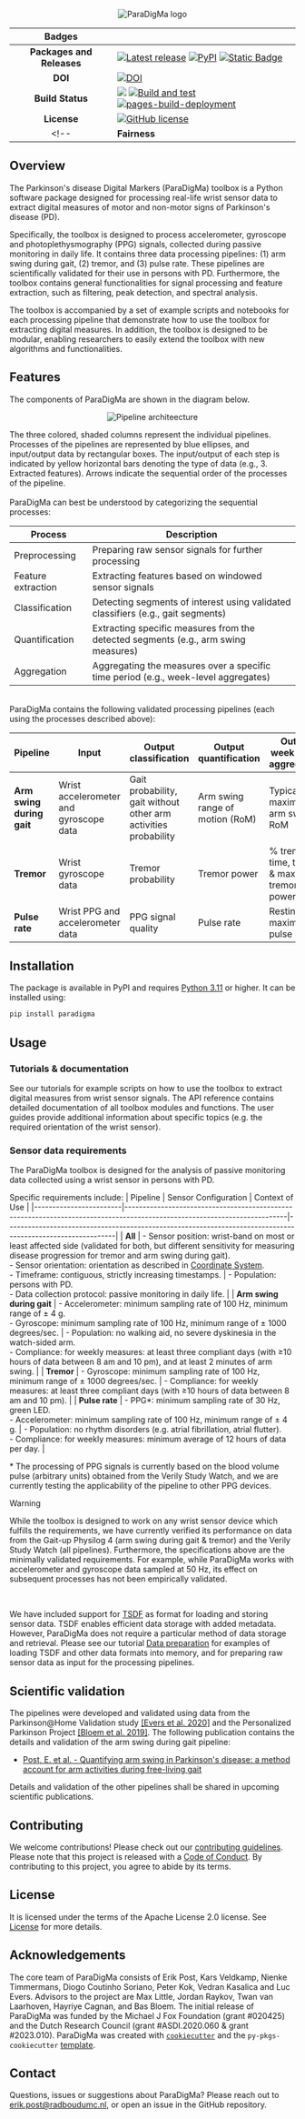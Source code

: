 <p align="center">
  <img src="https://raw.githubusercontent.com/biomarkersParkinson/paradigma/main/docs/source/_static/img/paradigma-logo-banner.png" alt="ParaDigMa logo"/>
</p>

| Badges | |
|:----:|----|
| **Packages and Releases** | [![Latest release](https://img.shields.io/github/release/biomarkersparkinson/paradigma.svg)](https://github.com/biomarkersparkinson/paradigma/releases/latest) [![PyPI](https://img.shields.io/pypi/v/paradigma.svg)](https://pypi.python.org/pypi/paradigma/)  [![Static Badge](https://img.shields.io/badge/RSD-paradigma-lib)](https://research-software-directory.org/software/paradigma) |
| **DOI** | [![DOI](https://zenodo.org/badge/DOI/10.5281/zenodo.13838392.svg)](https://doi.org/10.5281/zenodo.13838392) |
| **Build Status** | [![](https://img.shields.io/badge/python-3.11+-blue.svg)](https://www.python.org/downloads/) [![Build and test](https://github.com/biomarkersParkinson/paradigma/actions/workflows/build-and-test.yml/badge.svg)](https://github.com/biomarkersParkinson/paradigma/actions/workflows/build-and-test.yml) [![pages-build-deployment](https://github.com/biomarkersParkinson/paradigma/actions/workflows/pages/pages-build-deployment/badge.svg)](https://github.com/biomarkersParkinson/paradigma/actions/workflows/pages/pages-build-deployment) |
| **License** |  [![GitHub license](https://img.shields.io/github/license/biomarkersParkinson/paradigma)](https://github.com/biomarkersparkinson/paradigma/blob/main/LICENSE) |
<!-- | **Fairness** |  [![fair-software.eu](https://img.shields.io/badge/fair--software.eu-%E2%97%8F%20%20%E2%97%8F%20%20%E2%97%8F%20%20%E2%97%8F%20%20%E2%97%8F-green)](https://fair-software.eu) [![OpenSSF Best Practices](https://bestpractices.coreinfrastructure.org/projects/8083/badge)](https://www.bestpractices.dev/projects/8083) | --> 

## Overview
The Parkinson's disease Digital Markers (ParaDigMa) toolbox is a Python
software package designed for processing real-life wrist sensor data
to extract digital measures of motor and non-motor signs of Parkinson's disease (PD).  

Specifically, the toolbox is designed to process accelerometer, gyroscope and 
photoplethysmography (PPG) signals, collected during passive monitoring in daily life. 
It contains three data processing pipelines: (1) arm swing during gait, (2) tremor, 
and (3) pulse rate. These pipelines are scientifically validated for their 
use in persons with PD. Furthermore, the toolbox contains general functionalities for 
signal processing and feature extraction, such as filtering, peak detection, and 
spectral analysis. 

The toolbox is accompanied by a set of example scripts and notebooks for 
each processing pipeline that demonstrate how to use the toolbox for extracting 
digital measures. In addition, the toolbox is designed to be modular, enabling
researchers to easily extend the toolbox with new algorithms and functionalities. 

## Features
The components of ParaDigMa are shown in the diagram below.

<p align="center">
  <img src="https://raw.githubusercontent.com/biomarkersParkinson/paradigma/main/docs/source/_static/img/pipeline-architecture.png" alt="Pipeline architeecture"/>
</p>
The three colored, shaded columns represent the individual pipelines. Processes of the pipelines are represented by blue ellipses, and input/output data by rectangular boxes. The input/output of each step is indicated by yellow horizontal bars denoting the type of data (e.g., 3. Extracted features). Arrows indicate the sequential order of the processes of the pipeline. <br/> <br/>
ParaDigMa can best be understood by categorizing the sequential processes:

| Process | Description |
| ---- | ---- |
| Preprocessing | Preparing raw sensor signals for further processing | 
| Feature extraction | Extracting features based on windowed sensor signals |
| Classification | Detecting segments of interest using validated classifiers (e.g., gait segments) | 
| Quantification | Extracting specific measures from the detected segments (e.g., arm swing measures) |
| Aggregation | Aggregating the measures over a specific time period (e.g., week-level aggregates) |

<br/>
ParaDigMa contains the following validated processing pipelines (each using the processes described above): 

| Pipeline | Input | Output classification | Output quantification | Output week-level aggregation | 
| ---- | ---- | ---- | ---- | ---- |
| **Arm swing during gait** | Wrist accelerometer and gyroscope data | Gait probability, gait without other arm activities probability | Arm swing range of motion (RoM) | Typical & maximum arm swing RoM | 
| **Tremor** | Wrist gyroscope data | Tremor probability | Tremor power | % tremor time, typical & maximum tremor power |   
| **Pulse rate** | Wrist PPG and accelerometer data | PPG signal quality | Pulse rate | Resting & maximum pulse rate | 

## Installation

The package is available in PyPI and requires [Python 3.11](https://www.python.org/downloads/) or higher. It can be installed using:

```bash
pip install paradigma
```

## Usage

### Tutorials & documentation
See our tutorials for example scripts on how to use the toolbox to extract digital measures from wrist sensor signals.
The API reference contains detailed documentation of all toolbox modules and functions.
The user guides provide additional information about specific topics (e.g. the required orientation of the wrist sensor).

### Sensor data requirements
The ParaDigMa toolbox is designed for the analysis of passive monitoring data collected using a wrist sensor in persons with PD. 

Specific requirements include: 
| Pipeline               | Sensor Configuration                                                                                                       | Context of Use                                                                                             |
|------------------------|--------------------------------------------------------------------------------------------------------------------------|------------------------------------------------------------------------------------------------------------|
| **All**               | - Sensor position: wrist-band on most or least affected side (validated for both, but different sensitivity for measuring disease progression for tremor and arm swing during gait).  <br> - Sensor orientation: orientation as described in [Coordinate System](https://biomarkersparkinson.github.io/paradigma/guides/coordinate_system.html). <br> - Timeframe: contiguous, strictly increasing timestamps. | - Population: persons with PD. <br> - Data collection protocol: passive monitoring in daily life. |
| **Arm swing during gait** | - Accelerometer: minimum sampling rate of 100 Hz, minimum range of ± 4 g. <br> - Gyroscope: minimum sampling rate of 100 Hz, minimum range of ± 1000 degrees/sec. | - Population: no walking aid, no severe dyskinesia in the watch-sided arm. <br> - Compliance: for weekly measures: at least three compliant days (with ≥10 hours of data between 8 am and 10 pm), and at least 2 minutes of arm swing. |
| **Tremor**            | - Gyroscope: minimum sampling rate of 100 Hz, minimum range of ± 1000 degrees/sec. | - Compliance: for weekly measures: at least three compliant days (with ≥10 hours of data between 8 am and 10 pm). |
| **Pulse rate**        | - PPG*: minimum sampling rate of 30 Hz, green LED. <br> - Accelerometer: minimum sampling rate of 100 Hz, minimum range of ± 4 g. | - Population: no rhythm disorders (e.g. atrial fibrillation, atrial flutter). <br> - Compliance: for weekly measures: minimum average of 12 hours of data per day. |

\* The processing of PPG signals is currently based on the blood volume pulse (arbitrary units) obtained from the Verily Study Watch, and we are currently testing the applicability of the pipeline to other PPG devices.

> [!WARNING]
> While the toolbox is designed to work on any wrist sensor device which fulfills the requirements, 
we have currently verified its performance on data from the Gait-up Physilog 4 (arm swing during gait & tremor) and the Verily Study Watch (all pipelines). Furthermore, the specifications above are the minimally validated requirements. For example, while ParaDigMa works with accelerometer and gyroscope data sampled at 50 Hz, its effect on subsequent processes has not been empirically validated. 
<br/>

We have included support for [TSDF](https://biomarkersparkinson.github.io/tsdf/) as format for loading and storing sensor data. TSDF enables efficient data storage with added metadata. However, ParaDigMa does not require a particular method of data storage and retrieval. Please see our tutorial [Data preparation](https://biomarkersparkinson.github.io/paradigma/tutorials/data_preparation.html) for examples of loading TSDF and other data formats into memory, and for preparing raw sensor data as input for the processing pipelines.

## Scientific validation

The pipelines were developed and validated using data from the Parkinson@Home Validation study [[Evers et al. 2020]](https://pmc.ncbi.nlm.nih.gov/articles/PMC7584982/) and the Personalized Parkinson Project [[Bloem et al. 2019]](https://pubmed.ncbi.nlm.nih.gov/31315608/). The following publication contains the details and validation of the arm swing during gait pipeline:
* [Post, E. et al. - Quantifying arm swing in Parkinson's disease: a method account for arm activities during free-living gait](https://doi.org/10.1186/s12984-025-01578-z)

Details and validation of the other pipelines shall be shared in upcoming scientific publications.

## Contributing

We welcome contributions! Please check out our [contributing guidelines](https://biomarkersparkinson.github.io/paradigma/contributing.html). 
Please note that this project is released with a [Code of Conduct](https://biomarkersparkinson.github.io/paradigma/conduct.html). By contributing to this project, you agree to abide by its terms.

## License

It is licensed under the terms of the Apache License 2.0 license. See [License](https://biomarkersparkinson.github.io/paradigma/license.html) for more details.

## Acknowledgements

The core team of ParaDigMa consists of Erik Post, Kars Veldkamp, Nienke Timmermans, Diogo Coutinho Soriano, Peter Kok, Vedran Kasalica and Luc Evers. 
Advisors to the project are Max Little, Jordan Raykov, Twan van Laarhoven, Hayriye Cagnan, and Bas Bloem. 
The initial release of ParaDigMa was funded by the Michael J Fox Foundation (grant #020425) and the Dutch Research Council (grant #ASDI.2020.060 & grant #2023.010).
ParaDigMa was created with [`cookiecutter`](https://cookiecutter.readthedocs.io/en/latest/) and the `py-pkgs-cookiecutter` [template](https://github.com/py-pkgs/py-pkgs-cookiecutter).

## Contact
Questions, issues or suggestions about ParaDigMa? Please reach out to erik.post@radboudumc.nl, or open an issue in the GitHub repository.
